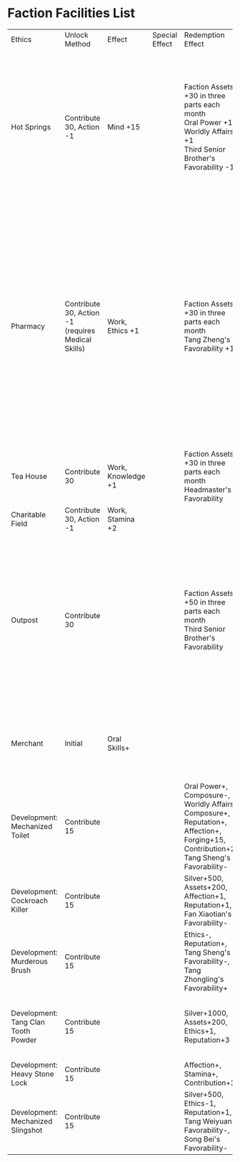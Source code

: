 # Faction Facilities List

<table>
    <tr>
        <td>Ethics</td>
        <td>Unlock Method</td>
        <td>Effect</td>
        <td>Special Effect</td>
        <td>Redemption Effect</td>
        <td>Redemption Cost</td>
        <td>Remarks</td>
    </tr>
    <tr>
        <td>Hot Springs</td>
        <td>Contribute 30, Action -1</td>
        <td>Mind +15</td>
        <td></td>
        <td>Faction Assets +30 in three parts each month<br>Oral Power +1, Worldly Affairs +1<br>Third Senior Brother's Favorability -1</td>
        <td>Faction Assets -100</td>
        <td>Will have two life and death registers<br>Convince Third Senior Brother without reducing favorability, record shows being straightforward, morally upright, composed, with an Oral Power of 31, reason to be confirmed</td>
    </tr>
    <tr>
        <td>Pharmacy</td>
        <td>Contribute 30, Action -1 (requires Medical Skills)</td>
        <td>Work, Ethics +1</td>
        <td></td>
        <td>Faction Assets +30 in three parts each month<br>Tang Zheng's Favorability +1</td>
        <td>Faction Assets -200</td>
        <td>Redeeming the pharmacy will increase Second Senior Brother's favorability<br>Low consumption of Mind, occasional income, alchemy points, Second Senior Brother's favorability, additional ways to increase Ethics<br>May trigger the sale of the "Tang Clan Medical Encyclopedia" (mid-October of the second year), to be confirmed</td>
    </tr>
    <tr>
        <td>Tea House</td>
        <td>Contribute 30</td>
        <td>Work, Knowledge +1</td>
        <td></td>
        <td>Faction Assets +30 in three parts each month<br>Headmaster's Favorability</td>
        <td>Faction Assets -100</td>
        <td>Easily triggers a martial arts event, be cautious when dealing with other factions</td>
    </tr>
    <tr>
        <td>Charitable Field</td>
        <td>Contribute 30, Action -1</td>
        <td>Work, Stamina +2</td>
        <td></td>
        <td></td>
        <td>Faction Assets -300</td>
        <td></td>
    </tr>
    <tr>
        <td>Outpost</td>
        <td>Contribute 30</td>
        <td></td>
        <td></td>
        <td>Faction Assets +50 in three parts each month<br>Third Senior Brother's Favorability</td>
        <td>Faction Assets -200</td>
        <td>An important facility involving the favorability and events of characters such as Long Xiang, Ye Family, Shangguan, Beggar Gang, and Fu Yun, although it will trigger Chao He's entry, still recommended<br>Mind -12, Page Dedication +12</td>
    </tr>
    <tr>
        <td>Merchant</td>
        <td>Initial</td>
        <td>Oral Skills+</td>
        <td></td>
        <td></td>
        <td></td>
        <td>Requires 2 action points (1 for leaving, 1 for trading)<br>It's best to have at least 2500, worst case 3000</td>
    </tr>
    <tr>
        <td>Development: Mechanized Toilet</td>
        <td>Contribute 15</td>
        <td></td>
        <td></td>
        <td>Oral Power+, Composure-, Worldly Affairs+, Composure+, Reputation+, Affection+, Forging+15, Contribution+20, Tang Sheng's Favorability-</td>
        <td></td>
        <td>Mind -100 only when being a morally corrupt person<br></td>
    </tr>
    <tr>
        <td>Development: Cockroach Killer</td>
        <td>Contribute 15</td>
        <td></td>
        <td></td>
        <td>Silver+500,<br>Assets+200,<br>Affection+1, Reputation+1,<br>Fan Xiaotian's Favorability-</td>
        <td></td>
        <td>Also known as the "Thief Oil Granny's Three-Family Killing Drug"</td>
    </tr>
    <tr>
        <td>Development: Murderous Brush</td>
        <td>Contribute 15</td>
        <td></td>
        <td></td>
        <td>Ethics-, Reputation+, Tang Sheng's Favorability-, Tang Zhongling's Favorability+</td>
        <td></td>
        <td></td>
    </tr>
    <tr>
        <td>Development: Tang Clan Tooth Powder</td>
        <td>Contribute 15</td>
        <td></td>
        <td></td>
        <td>Silver+1000, Assets+200, Ethics+1, Reputation+3</td>
        <td></td>
        <td>After unlocking Shangguan Ying, Silver+2000, Shangguan Ying's Favorability+1</td>
    </tr>
    <tr>
        <td>Development: Heavy Stone Lock</td>
        <td>Contribute 15</td>
        <td></td>
        <td></td>
        <td>Affection+, Stamina+, Contribution+30</td>
        <td></td>
        <td></td>
    </tr>
    <tr>
        <td>Development: Mechanized Slingshot</td>
        <td>Contribute 15</td>
        <td></td>
        <td></td>
        <td>Silver+500,<br>Ethics-1, Reputation+1,<br>Tang Weiyuan's Favorability-,<br>Song Bei's Favorability-</td>
        <td></td>
        <td></td>
    </tr>
</table>